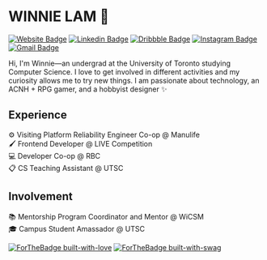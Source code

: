 # WINNIE LAM 🌻
[![Website Badge](https://img.shields.io/badge/-Website-black?style=flat&logo=github&logoColor=white&link=https://winnllam.github.io/)](https://winnllam.github.io)
[![Linkedin Badge](https://img.shields.io/badge/-LinkedIn-blue?style=flat&logo=Linkedin&logoColor=white&link=https://www.linkedin.com/in/winnllam/)](https://www.linkedin.com/in/winnllam/)
[![Dribbble Badge](https://img.shields.io/badge/-Dribbble-hotpink?style=flat&logo=dribbble&logoColor=white&link=https://dribbble.com/winnllam/)](https://dribbble.com/winnllam/)
[![Instagram Badge](https://img.shields.io/badge/-Instagram-purple?style=flat&logo=instagram&logoColor=white&link=https://instagram.com/winnllam/)](https://instagram.com/winnllam)
[![Gmail Badge](https://img.shields.io/badge/-Gmail-red?style=flat&logo=Gmail&logoColor=white&link=mailto:winnieee.lam00@gmail.com)](mailto:winnieee.lam00@gmail.com)

Hi, I'm Winnie—an undergrad at the University of Toronto studying Computer Science. I love to get involved in different activities and my curiosity allows me to try new things. I am passionate about technology, an ACNH + RPG gamer, and a hobbyist designer ✨

## Experience
⚙️ Visiting Platform Reliability Engineer Co-op @ Manulife <br />
🖌️ Frontend Developer @ LIVE Competition <br />
💻 Developer Co-op @ RBC <br />
📋 CS Teaching Assistant @ UTSC

## Involvement
📚 Mentorship Program Coordinator and Mentor @ WiCSM <br />
🎓 Campus Student Amassador @ UTSC

[![ForTheBadge built-with-love](http://ForTheBadge.com/images/badges/built-with-love.svg)](https://github.com/winnllam/)
[![ForTheBadge built-with-swag](http://ForTheBadge.com/images/badges/built-with-swag.svg)](https://github.com/winnllam/)
